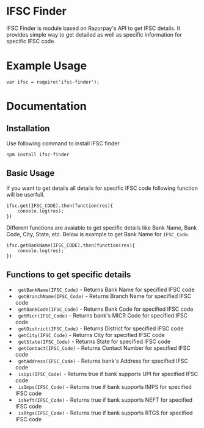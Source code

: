 # IFSC Finder
IFSC Finder is module based on Razorpay's API to get IFSC details. It provides simple way to get detailed as well as specific information for specific IFSC code.

# Example Usage 
```JS
var ifsc = require('ifsc-finder');
```

# Documentation
## Installation
Use following command to install IFSC finder 
```JS
npm install ifsc-finder
```

## Basic Usage
If you want to get details all details for specific IFSC code following function will be userfull.

```JS
ifsc.get(IFSC_CODE).then(function(res){
    console.log(res);
})
```
Different functions are avaiable to get specific details like Bank Name, Bank Code, City, State, etc. Below is example to get Bank Name for ```IFSC_Code```.

```JS
ifsc.getBankName(IFSC_CODE).then(function(res){
    console.log(res);
})
```

## Functions to get specific details
- ``` getBankName(IFSC_Code)``` - Returns Bank Name for specified IFSC code
- ``` getBranchName(IFSC_Code)``` - Returns Branch Name for specified IFSC code
- ``` getBankCode(IFSC_Code)``` - Returns Bank Code for specified IFSC code
- ``` getMicr(IFSC_Code)``` - Returns bank's MICR Code for specified IFSC code
- ``` getDistrict(IFSC_Code)``` - Returns District for specified IFSC code
- ``` getCity(IFSC_Code)``` - Returns City for specified IFSC code
- ``` getState(IFSC_Code)``` - Returns State for specified IFSC code
- ``` getContact(IFSC_Code)``` - Returns Contact Number for specified IFSC code
- ``` getAddress(IFSC_Code)``` - Returns bank's Address for specified IFSC code
- ``` isUpi(IFSC_Code)``` - Returns true if bank supports UPI for specified IFSC code
- ``` isImps(IFSC_Code)``` - Returns true if bank supports IMPS for specified IFSC code
- ``` isNeft(IFSC_Code)``` - Returns true if bank supports NEFT for specified IFSC code
- ``` isRtgs(IFSC_Code)``` - Returns true if bank supports RTGS for specified IFSC code

